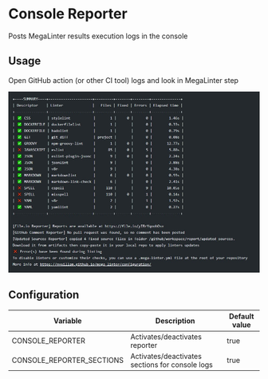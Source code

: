 # Console Reporter

Posts MegaLinter results execution logs in the console

## Usage

Open GitHub action (or other CI tool) logs and look in MegaLinter step

![Screenshot](../assets/images/ConsoleReporter.jpg)

## Configuration

| Variable         | Description                    | Default value |
|------------------|--------------------------------|---------------|
| CONSOLE_REPORTER | Activates/deactivates reporter | true          |
| CONSOLE_REPORTER_SECTIONS | Activates/deactivates sections for console logs | true          |
